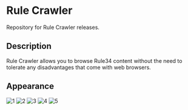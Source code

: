 # Rule Crawler
Repository for Rule Crawler releases.
## Description 
Rule Crawler allows you to browse Rule34 content without the need to tolerate any disadvantages that come with web browsers.
## Appearance
![1](https://user-images.githubusercontent.com/46053098/140770643-2cb2a99d-d2f6-48db-b9ff-a4d2bc8f0edf.png)
![2](https://user-images.githubusercontent.com/46053098/140770652-56af1509-9635-42ac-a5fe-d725fd2d9e4f.png)
![3](https://user-images.githubusercontent.com/46053098/140770692-48232e48-bd01-4620-a666-50843fefd858.png)
![4](https://user-images.githubusercontent.com/46053098/140770735-042f84ca-08fc-4667-9132-7810d22bdc0f.png)
![5](https://user-images.githubusercontent.com/46053098/140770738-2c650638-88f3-45f1-a596-309a3d2cf993.png)

